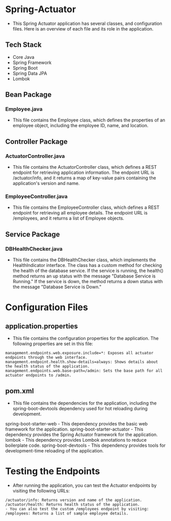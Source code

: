 # Spring-Actuator
- This Spring Actuator application has several classes, and configuration files. Here is an overview of each file and its role in the application.

## Tech Stack

- Core Java
- Spring Framework
- Spring Boot
- Spring Data JPA
- Lombok

## Bean Package
### Employee.java
- This file contains the Employee class, which defines the properties of an employee object, including the employee ID, name, and location.

## Controller Package
### ActuatorController.java
- This file contains the ActuatorController class, which defines a REST endpoint for retrieving application information. The endpoint URL is /actuator/info, and it returns a map of key-value pairs containing the application's version and name.

### EmployeeController.java
- This file contains the EmployeeController class, which defines a REST endpoint for retrieving all employee details. The endpoint URL is /employees, and it returns a list of Employee objects.

## Service Package
### DBHealthChecker.java
- This file contains the DBHealthChecker class, which implements the HealthIndicator interface. The class has a custom method for checking the health of the database service. If the service is running, the health() method returns an up status with the message "Database Service is Running." If the service is down, the method returns a down status with the message "Database Service is Down."

# Configuration Files
## application.properties
- This file contains the configuration properties for the application. The following properties are set in this file:

```
management.endpoints.web.exposure.include=*: Exposes all actuator endpoints through the web interface.
management.endpoint.health.show-details=always: Shows details about the health status of the application.
management.endpoints.web.base-path=/admin: Sets the base path for all actuator endpoints to /admin.

```
## pom.xml
- This file contains the dependencies for the application, including the spring-boot-devtools dependency used for hot reloading during development.

spring-boot-starter-web - This dependency provides the basic web framework for the application.
spring-boot-starter-actuator - This dependency provides the Spring Actuator framework for the application.
lombok - This dependency provides Lombok annotations to reduce boilerplate code.
spring-boot-devtools - This dependency provides tools for development-time reloading of the application.

# Testing the Endpoints
- After running the application, you can test the Actuator endpoints by visiting the following URLs:

```
/actuator/info: Returns version and name of the application.
/actuator/health: Returns health status of the application.
- You can also test the custom /employees endpoint by visiting:
/employees: Returns a list of sample employee details.

```
